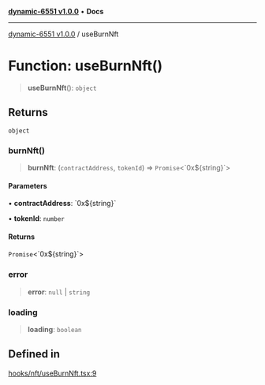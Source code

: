 [**dynamic-6551 v1.0.0**](../README.md) • **Docs**

***

[dynamic-6551 v1.0.0](../globals.md) / useBurnNft

# Function: useBurnNft()

> **useBurnNft**(): `object`

## Returns

`object`

### burnNft()

> **burnNft**: (`contractAddress`, `tokenId`) => `Promise`\<\`0x$\{string\}\`\>

#### Parameters

• **contractAddress**: \`0x$\{string\}\`

• **tokenId**: `number`

#### Returns

`Promise`\<\`0x$\{string\}\`\>

### error

> **error**: `null` \| `string`

### loading

> **loading**: `boolean`

## Defined in

[hooks/nft/useBurnNft.tsx:9](https://github.com/toinfinfty/dynamic-6551/blob/83cd84a6cc05b02ea171e77c40326808316432e3/src/hooks/nft/useBurnNft.tsx#L9)
